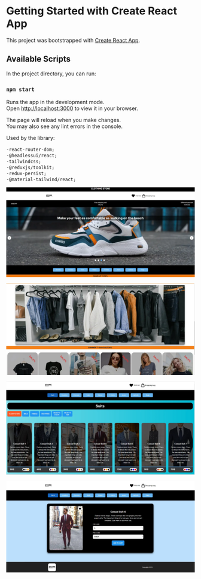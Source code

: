 # Getting Started with Create React App

This project was bootstrapped with [Create React App](https://github.com/facebook/create-react-app).

## Available Scripts

In the project directory, you can run:

### `npm start`

Runs the app in the development mode.\
Open [http://localhost:3000](http://localhost:3000) to view it in your browser.

The page will reload when you make changes.\
You may also see any lint errors in the console.


Used by the library:

    -react-router-dom;
    -@headlessui/react;
    -tailwindcss;
    -@reduxjs/toolkit;
    -redux-persist;
    -@material-tailwind/react;



![image](src/assets/images/MainPage.webp)

![image](src/assets/images/MainPage2.webp)

![image](src/assets/images/TypePage.webp)

![image](src/assets/images/SinglePage.webp)